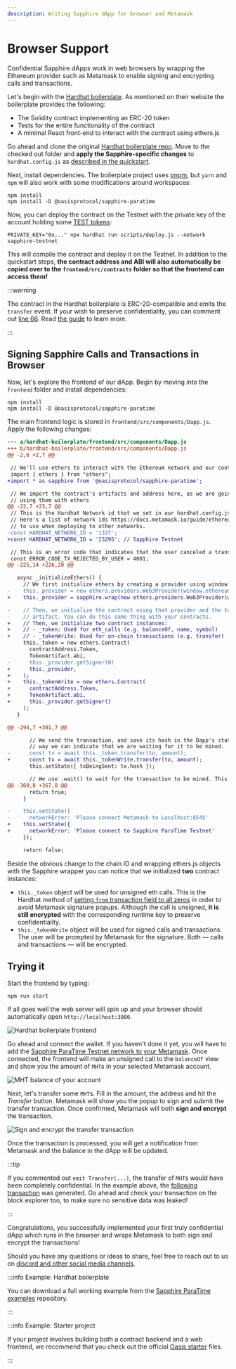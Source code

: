 ```yaml
---
description: Writing Sapphire dApp for browser and Metamask
---
```


# Browser Support

Confidential Sapphire dApps work in web browsers by wrapping the
Ethereum provider such as Metamask to enable signing and encrypting
calls and transactions.

Let's begin with the [Hardhat boilerplate]. As mentioned on their website
the boilerplate provides the following:

- The Solidity contract implementing an ERC-20 token
- Tests for the entire functionality of the contract
- A minimal React front-end to interact with the contract using ethers.js

Go ahead and clone the original [Hardhat boilerplate repo]. Move to the checked
out folder and **apply the Sapphire-specific changes** to `hardhat.config.js`
as [described in the quickstart][quickstart].

Next, install dependencies. The boilerplate project uses
[pnpm], but `yarn` and `npm` will also work with some modifications
around workspaces:

```shell npm2yarn
npm install
npm install -D @oasisprotocol/sapphire-paratime
```

Now, you can deploy the contract on the Testnet with the private key of the
account holding some [TEST tokens]:

```shell
PRIVATE_KEY="0x..." npx hardhat run scripts/deploy.js --network sapphire-testnet
```

This will compile the contract and deploy it on the Testnet. In addition
to the quickstart steps, **the contract address and ABI will also automatically
be copied over to the `frontend/src/contracts` folder so that the frontend can
access them!**

:::warning

The contract in the Hardhat boilerplate is ERC-20-compatible and emits the
`transfer` event. If your wish to preserve confidentiality, you can comment
out [line 66]. Read [the guide](guide.mdx#contract-logs) to learn more.

:::

[`wagmi`]: https://wagmi.sh/
[`viem`]: https://viem.sh/

## Signing Sapphire Calls and Transactions in Browser

Now, let's explore the frontend of our dApp. Begin by moving into the
`frontend` folder and install dependencies:

```shell npm2yarn
npm install
npm install -D @oasisprotocol/sapphire-paratime
```

The main frontend logic is stored in `frontend/src/components/Dapp.js`. Apply
the following changes:

```diff title="frontend/src/components/Dapp.js"
--- a/hardhat-boilerplate/frontend/src/components/Dapp.js
+++ b/hardhat-boilerplate/frontend/src/components/Dapp.js
@@ -2,6 +2,7 @@

 // We'll use ethers to interact with the Ethereum network and our contract
 import { ethers } from "ethers";
+import * as sapphire from '@oasisprotocol/sapphire-paratime';

 // We import the contract's artifacts and address here, as we are going to be
 // using them with ethers
@@ -22,7 +23,7 @@
 // This is the Hardhat Network id that we set in our hardhat.config.js.
 // Here's a list of network ids https://docs.metamask.io/guide/ethereum-provider.html#properties
 // to use when deploying to other networks.
-const HARDHAT_NETWORK_ID = '1337';
+const HARDHAT_NETWORK_ID = '23295'; // Sapphire Testnet

 // This is an error code that indicates that the user canceled a transaction
 const ERROR_CODE_TX_REJECTED_BY_USER = 4001;
@@ -225,14 +226,20 @@

   async _initializeEthers() {
     // We first initialize ethers by creating a provider using window.ethereum
-    this._provider = new ethers.providers.Web3Provider(window.ethereum);
+    this._provider = sapphire.wrap(new ethers.providers.Web3Provider(window.ethereum));

-    // Then, we initialize the contract using that provider and the token's
-    // artifact. You can do this same thing with your contracts.
+    // Then, we initialize two contract instances:
+    // - _token: Used for eth_calls (e.g. balanceOf, name, symbol)
+    // - _tokenWrite: Used for on-chain transactions (e.g. transfer)
     this._token = new ethers.Contract(
       contractAddress.Token,
       TokenArtifact.abi,
-      this._provider.getSigner(0)
+      this._provider,
+    );
+    this._tokenWrite = new ethers.Contract(
+      contractAddress.Token,
+      TokenArtifact.abi,
+      this._provider.getSigner()
     );
   }

@@ -294,7 +301,7 @@

       // We send the transaction, and save its hash in the Dapp's state. This
       // way we can indicate that we are waiting for it to be mined.
-      const tx = await this._token.transfer(to, amount);
+      const tx = await this._tokenWrite.transfer(to, amount);
       this.setState({ txBeingSent: tx.hash });

       // We use .wait() to wait for the transaction to be mined. This method
@@ -360,8 +367,8 @@
       return true;
     }

-    this.setState({
-      networkError: 'Please connect Metamask to Localhost:8545'
+    this.setState({
+      networkError: 'Please connect to Sapphire ParaTime Testnet'
     });

     return false;
```

Beside the obvious change to the chain ID and wrapping ethers.js objects with the
Sapphire wrapper you can notice that we initialized **two** contract
instances:

- `this._token` object will be used for unsigned eth calls. This is the
  Hardhat method of [setting `from` transaction field to all
  zeros][guide-transaction-calls] in order to avoid Metamask signature popups.
  Although the call is unsigned, **it is still encrypted** with the
  corresponding runtime key to preserve confidentiality.
- `this._tokenWrite` object will be used for signed calls and transactions. The
  user will be prompted by Metamask for the signature. Both — calls and
  transactions — will be encrypted.

## Trying it

Start the frontend by typing:

```shell npm2yarn
npm run start
```

If all goes well the web server will spin up and your browser should
automatically open `http://localhost:3000`.

![Hardhat boilerplate frontend](../images/hardhat-boilerplate-frontend1.png)

Go ahead and connect the wallet. If you haven't done it yet, you will have
to add the [Sapphire ParaTime Testnet network to your
Metamask][sapphire-testnet]. Once connected, the frontend will make an unsigned
call to the `balanceOf` view and show you the amount of `MHT`s in your selected
Metamask account.

![MHT balance of your account](../images/hardhat-boilerplate-frontend2.png)

Next, let's transfer some `MHT`s. Fill in the amount, the address and hit the
*Transfer* button. Metamask will show you the popup to sign and submit the
transfer transaction. Once confirmed, Metamask will both **sign and encrypt** the transaction.

![Sign and encrypt the transfer transaction](../images/hardhat-boilerplate-frontend3.png)

Once the transaction is processed, you will get a notification from Metamask
and the balance in the dApp will be updated.

:::tip

If you commented out `emit Transfer(...)`, the transfer of `MHT`s would have
been completely confidential. In the example above, the [following
transaction][block explorer] was generated. Go ahead and check your transaction
on the block explorer too, to make sure no sensitive data was leaked!

:::

Congratulations, you successfully implemented your first truly confidential
dApp which runs in the browser and wraps Metamask to both sign and encrypt the
transactions!

Should you have any questions or ideas to share, feel free to reach out to us
on [discord and other social media channels][social-media].

:::info Example: Hardhat boilerplate

You can download a full working example from the [Sapphire ParaTime examples]
repository.

:::

:::info Example: Starter project

If your project involves building both a contract backend and a web frontend,
we recommend that you check out the official [Oasis starter] files.

[Oasis starter]: https://github.com/oasisprotocol/demo-starter

:::

[block explorer]: https://explorer.oasis.io/testnet/sapphire/tx/0x3303dea5d48291d1564cad573f21fc71fcbdc2b862e17e056287fd9207e3bc53
[guide-transaction-calls]: guide.mdx#transactions--calls
[Hardhat boilerplate repo]: https://github.com/NomicFoundation/hardhat-boilerplate
[Hardhat boilerplate]: https://hardhat.org/tutorial/boilerplate-project
[Hardhat tutorial]: https://hardhat.org/tutorial
[line 66]: https://github.com/NomicFoundation/hardhat-boilerplate/blob/13bd712c1285b2de572f14d20e6a750ae08565c0/contracts/Token.sol#L66
[quickstart]: quickstart.mdx#add-the-sapphire-testnet-to-hardhat
[sapphire-testnet]: ./network.mdx#rpc-endpoints
[Sapphire ParaTime examples]: https://github.com/oasisprotocol/sapphire-paratime/tree/main/examples/hardhat-boilerplate
[social-media]: https://github.com/oasisprotocol/docs/blob/main/docs/get-involved/README.md#social-media-channels
[pnpm]: https://pnpm.io
[TEST tokens]: quickstart.mdx#get-some-sapphire-testnet-tokens

